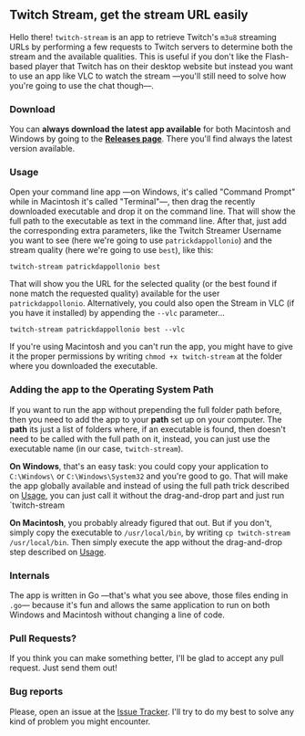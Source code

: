 ## Twitch Stream, get the stream URL easily


Hello there! `twitch-stream` is an app to retrieve Twitch's `m3u8` streaming URLs by performing a few requests to Twitch servers to determine both the stream and the available qualities. This is useful if you don't like the Flash-based player that Twitch has on their desktop website but instead you want to use an app like VLC to watch the stream —you'll still need to solve how you're going to use the chat though—.

### Download

You can **always download the latest app available** for both Macintosh and Windows by going to the **[Releases page](https://github.com/patrickdappollonio/twitch-stream/releases)**. There you'll find always the latest version available.

### Usage

Open your command line app —on Windows, it's called "Command Prompt" while in Macintosh it's called "Terminal"—, then drag the recently downloaded executable and drop it on the command line. That will show the full path to the executable as text in the command line. After that, just add the corresponding extra parameters, like the Twitch Streamer Username you want to see (here we're going to use `patrickdappollonio`) and the stream quality (here we're going to use `best`), like this:

```
twitch-stream patrickdappollonio best
```

That will show you the URL for the selected quality (or the best found if none match the requested quality) available for the user `patrickdappollonio`. Alternatively, you could also open the Stream in VLC (if you have it installed) by appending the `--vlc` parameter...

```
twitch-stream patrickdappollonio best --vlc
```

If you're using Macintosh and you can't run the app, you might have to give it the proper permissions by writing `chmod +x twitch-stream` at the folder where you downloaded the executable.

### Adding the app to the Operating System Path

If you want to run the app without prepending the full folder path before, then you need to add the app to your **path** set up on your computer. The **path** its just a list of folders where, if an executable is found, then doesn't need to be called with the full path on it, instead, you can just use the executable name (in our case, `twitch-stream`).

**On Windows**, that's an easy task: you could copy your application to `C:\Windows\` or `C:\Windows\System32` and you're good to go. That will make the app globally available and instead of using the full path trick described on [Usage](#usage), you can just call it without the drag-and-drop part and just run `twitch-stream 

**On Macintosh**, you probably already figured that out. But if you don't, simply copy the executable to `/usr/local/bin`, by writing `cp twitch-stream /usr/local/bin`. Then simply execute the app without the drag-and-drop step described on [Usage](#usage).

### Internals

The app is written in Go —that's what you see above, those files ending in `.go`— because it's fun and allows the same application to run on both Windows and Macintosh without changing a line of code.

### Pull Requests?

If you think you can make something better, I'll be glad to accept any pull request. Just send them out!

### Bug reports

Please, open an issue at the [Issue Tracker](https://github.com/patrickdappollonio/twitch-stream/issues). I'll try to do my best to solve any kind of problem you might encounter.
